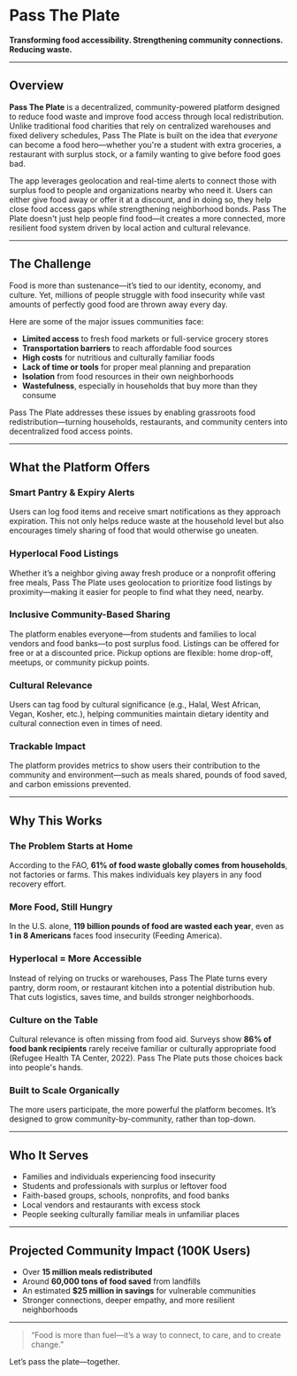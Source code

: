 # Pass The Plate  
**Transforming food accessibility. Strengthening community connections. Reducing waste.**

---

## Overview

**Pass The Plate** is a decentralized, community-powered platform designed to reduce food waste and improve food access through local redistribution. Unlike traditional food charities that rely on centralized warehouses and fixed delivery schedules, Pass The Plate is built on the idea that *everyone* can become a food hero—whether you're a student with extra groceries, a restaurant with surplus stock, or a family wanting to give before food goes bad.

The app leverages geolocation and real-time alerts to connect those with surplus food to people and organizations nearby who need it. Users can either give food away or offer it at a discount, and in doing so, they help close food access gaps while strengthening neighborhood bonds. Pass The Plate doesn't just help people find food—it creates a more connected, more resilient food system driven by local action and cultural relevance.

---

## The Challenge

Food is more than sustenance—it’s tied to our identity, economy, and culture. Yet, millions of people struggle with food insecurity while vast amounts of perfectly good food are thrown away every day.

Here are some of the major issues communities face:

- **Limited access** to fresh food markets or full-service grocery stores  
- **Transportation barriers** to reach affordable food sources  
- **High costs** for nutritious and culturally familiar foods  
- **Lack of time or tools** for proper meal planning and preparation  
- **Isolation** from food resources in their own neighborhoods  
- **Wastefulness**, especially in households that buy more than they consume  

Pass The Plate addresses these issues by enabling grassroots food redistribution—turning households, restaurants, and community centers into decentralized food access points.

---

## What the Platform Offers

### Smart Pantry & Expiry Alerts  
Users can log food items and receive smart notifications as they approach expiration. This not only helps reduce waste at the household level but also encourages timely sharing of food that would otherwise go uneaten.

### Hyperlocal Food Listings  
Whether it’s a neighbor giving away fresh produce or a nonprofit offering free meals, Pass The Plate uses geolocation to prioritize food listings by proximity—making it easier for people to find what they need, nearby.

### Inclusive Community-Based Sharing  
The platform enables everyone—from students and families to local vendors and food banks—to post surplus food. Listings can be offered for free or at a discounted price. Pickup options are flexible: home drop-off, meetups, or community pickup points.

### Cultural Relevance  
Users can tag food by cultural significance (e.g., Halal, West African, Vegan, Kosher, etc.), helping communities maintain dietary identity and cultural connection even in times of need.

### Trackable Impact  
The platform provides metrics to show users their contribution to the community and environment—such as meals shared, pounds of food saved, and carbon emissions prevented.

---

## Why This Works

### The Problem Starts at Home  
According to the FAO, **61% of food waste globally comes from households**, not factories or farms. This makes individuals key players in any food recovery effort.

### More Food, Still Hungry  
In the U.S. alone, **119 billion pounds of food are wasted each year**, even as **1 in 8 Americans** faces food insecurity (Feeding America).

### Hyperlocal = More Accessible  
Instead of relying on trucks or warehouses, Pass The Plate turns every pantry, dorm room, or restaurant kitchen into a potential distribution hub. That cuts logistics, saves time, and builds stronger neighborhoods.

### Culture on the Table  
Cultural relevance is often missing from food aid. Surveys show **86% of food bank recipients** rarely receive familiar or culturally appropriate food (Refugee Health TA Center, 2022). Pass The Plate puts those choices back into people's hands.

### Built to Scale Organically  
The more users participate, the more powerful the platform becomes. It’s designed to grow community-by-community, rather than top-down.

---

## Who It Serves

- Families and individuals experiencing food insecurity  
- Students and professionals with surplus or leftover food  
- Faith-based groups, schools, nonprofits, and food banks  
- Local vendors and restaurants with excess stock  
- People seeking culturally familiar meals in unfamiliar places  

---

## Projected Community Impact (100K Users)

- Over **15 million meals redistributed**  
- Around **60,000 tons of food saved** from landfills  
- An estimated **$25 million in savings** for vulnerable communities  
- Stronger connections, deeper empathy, and more resilient neighborhoods  

---

> “Food is more than fuel—it’s a way to connect, to care, and to create change.”

Let’s pass the plate—together.
